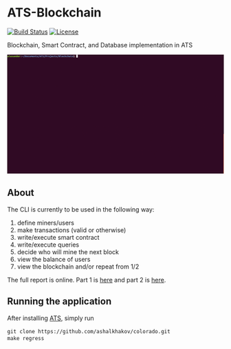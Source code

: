 # ATS-Blockchain

[![Build Status](https://travis-ci.org/galletti94/ATS-blockchain.svg?branch=master)](https://travis-ci.org/galletti94/ATS-blockchain)
[![License](https://img.shields.io/badge/License-BSD%203--Clause-blue.svg)](https://opensource.org/licenses/BSD-3-Clause)

Blockchain, Smart Contract, and Database implementation in ATS

![example](gif/tty.gif)

## About

The CLI is currently to be used in the following way:

1. define miners/users
2. make transactions (valid or otherwise)
3. write/execute smart contract
4. write/execute queries
5. decide who will mine the next block
6. view the balance of users
7. view the blockchain and/or repeat from 1/2

The full report is online. Part 1 is [here](https://beta.observablehq.com/@galletti94/functional-blockchain) and part 2 is [here](https://beta.observablehq.com/@galletti94/functional-blockchain-part-2).

## Running the application

After installing [ATS](http://www.ats-lang.org/), simply run

```shell
git clone https://github.com/ashalkhakov/colorado.git  
make regress
```
